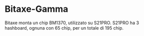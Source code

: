 # Bitaxe-Gamma
Bitaxe monta un chip BM1370, utilizzato su S21PRO.
S21PRO ha 3 hashboard, ognuna con 65 chip, per un totale di 195 chip.
